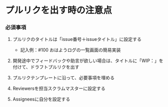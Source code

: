 # プルリクを出す時の注意点
### 必須事項
1. プルリクのタイトルは「issue番号＋issueタイトル」に設定する
   * 記入例：#100 おはようログの一覧画面の簡易実装

1. 開発途中でフィードバックや助言が欲しい場合は、タイトルに「WIP：」を付けて、ドラフトプルリクを出す

1. プルリクテンプレートに沿って、必要事項を埋める

1. Reviewersを担当スクラムマスターに設定する

1. Assigneesに自分を設定する